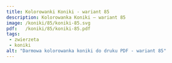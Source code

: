 ```yaml
---
title: Kolorowanki Koniki - wariant 85
description: Kolorowanka Koniki – wariant 85
image: /koniki/85/koniki-85.svg
pdf:   /koniki/85/koniki-85.pdf
tags:
 - zwierzeta
 - koniki
alt: "Darmowa kolorowanka koniki do druku PDF - wariant 85"
---
```

